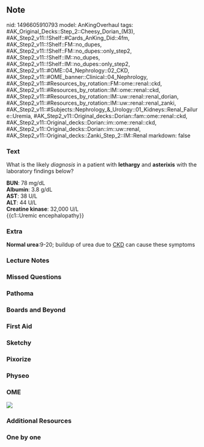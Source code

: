 ## Note
nid: 1496605910793
model: AnKingOverhaul
tags: #AK_Original_Decks::Step_2::Cheesy_Dorian_(M3), #AK_Step2_v11::!Shelf::#Cards_AnKing_Did::4fm, #AK_Step2_v11::!Shelf::FM::no_dupes, #AK_Step2_v11::!Shelf::FM::no_dupes::only_step2, #AK_Step2_v11::!Shelf::IM::no_dupes, #AK_Step2_v11::!Shelf::IM::no_dupes::only_step2, #AK_Step2_v11::#OME::04_Nephrology::02_CKD, #AK_Step2_v11::#OME_banner::Clinical::04_Nephrology, #AK_Step2_v11::#Resources_by_rotation::FM::ome::renal::ckd, #AK_Step2_v11::#Resources_by_rotation::IM::ome::renal::ckd, #AK_Step2_v11::#Resources_by_rotation::IM::uw::renal::renal_dorian, #AK_Step2_v11::#Resources_by_rotation::IM::uw::renal::renal_zanki, #AK_Step2_v11::#Subjects::Nephrology_&_Urology::01_Kidneys::Renal_Failure::Uremia, #AK_Step2_v11::Original_decks::Dorian::fam::ome::renal::ckd, #AK_Step2_v11::Original_decks::Dorian::im::ome::renal::ckd, #AK_Step2_v11::Original_decks::Dorian::im::uw::renal, #AK_Step2_v11::Original_decks::Zanki_Step_2::IM::Renal
markdown: false

### Text
What is the likely <i>diagnosis</i> in a patient with
<b>lethargy</b> and <b>asterixis</b> with the laboratory findings
below?
<div>
  <b>BUN</b>: 78 mg/dL
</div>
<div>
  <b>Albumin</b>: 3.8 g/dL
</div>
<div>
  <b>AST</b>: 38 U/L
</div>
<div>
  <b>ALT</b>: 44 U/L
</div>
<div>
  <b>Creatine kinase</b>: 32,000 U/L
</div>
<div>
  {{c1::Uremic encephalopathy}}
</div>

### Extra
<b>Normal urea</b>:9-20; buildup of urea due to <u>CKD</u> can
cause these symptoms

### Lecture Notes


### Missed Questions


### Pathoma


### Boards and Beyond


### First Aid


### Sketchy


### Pixorize


### Physeo


### OME
<div class="ome-widget">
  <a href=
  "https://onlinemeded.org/spa/nephrology?ref=anki"><img src=
  "_OME_AnkiFlashcards_Topic_3.png"></a>
</div>

### Additional Resources


### One by one

